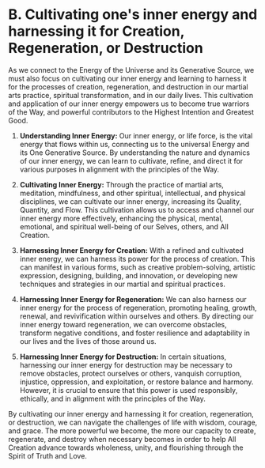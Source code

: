 # B. Cultivating one's inner energy and harnessing it for Creation, Regeneration, or Destruction

As we connect to the Energy of the Universe and its Generative Source, we must also focus on cultivating our inner energy and learning to harness it for the processes of creation, regeneration, and destruction in our martial arts practice, spiritual transformation, and in our daily lives. This cultivation and application of our inner energy empowers us to become true warriors of the Way, and powerful contributors to the Highest Intention and Greatest Good. 

1.  **Understanding Inner Energy:** Our inner energy, or life force, is the vital energy that flows within us, connecting us to the universal Energy and its One Generative Source. By understanding the nature and dynamics of our inner energy, we can learn to cultivate, refine, and direct it for various purposes in alignment with the principles of the Way.
    
2.  **Cultivating Inner Energy:** Through the practice of martial arts, meditation, mindfulness, and other spiritual, intellectual, and physical disciplines, we can cultivate our inner energy, increasing its Quality, Quantity, and Flow. This cultivation allows us to access and channel our inner energy more effectively, enhancing the physical, mental, emotional, and spiritual well-being of our Selves, others, and All Creation. 
    
3.  **Harnessing Inner Energy for Creation:** With a refined and cultivated inner energy, we can harness its power for the process of creation. This can manifest in various forms, such as creative problem-solving, artistic expression, designing, building, and innovation, or developing new techniques and strategies in our martial and spiritual practices.
    
4.  **Harnessing Inner Energy for Regeneration:** We can also harness our inner energy for the process of regeneration, promoting healing, growth, renewal, and revivification within ourselves and others. By directing our inner energy toward regeneration, we can overcome obstacles, transform negative conditions, and foster resilience and adaptability in our lives and the lives of those around us.
    
5.  **Harnessing Inner Energy for Destruction:** In certain situations, harnessing our inner energy for destruction may be necessary to remove obstacles, protect ourselves or others, vanquish corruption, injustice, oppression, and exploitation, or restore balance and harmony. However, it is crucial to ensure that this power is used responsibly, ethically, and in alignment with the principles of the Way.
    

By cultivating our inner energy and harnessing it for creation, regeneration, or destruction, we can navigate the challenges of life with wisdom, courage, and grace. The more powerful we become, the more our capacity to create, regenerate, and destroy when necessary becomes in order to help All Creation advance towards wholeness, unity, and flourishing through the Spirit of Truth and Love. 
